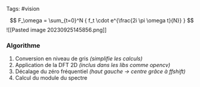 
Tags: #vision 


$$
F_\omega = \sum_{t=0}^N { f_t \cdot e^{\frac{2i \pi \omega t}{N}} }
$$
![[Pasted image 20230925145856.png]]

### Algorithme

1. Conversion en niveau de gris *(simplifie les calculs)*
2. Application de la DFT 2D *(inclus dans les libs comme opencv)*
3. Décalage du zéro fréquentiel *(haut gauche -> centre grâce à ffshift)*
4. Calcul du module du spectre